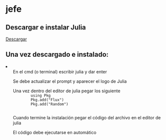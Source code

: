 # jefe

## Descargar e instalar Julia
<a href="https://julialang.org/downloads/">Descargar</a>

## Una vez descargado e instalado:
<li>
	<ul>En el cmd (o terminal) escribir julia y dar enter</ul>
	<ul>Se debe actualizar el prompt y aparecer el logo de Julia</ul>
	<ul>Una vez dentro del editor de julia pegar los siguiente
		<code>
		using Pkg
		Pkg.add("Flux")
		Pkg.add("Random")
		</code>
	</ul>
	<ul>Cuando termine la instalación pegar el código del archivo en el editor de julia</ul>
	<ul>El código debe ejecutarse en automático</ul>
</li>
